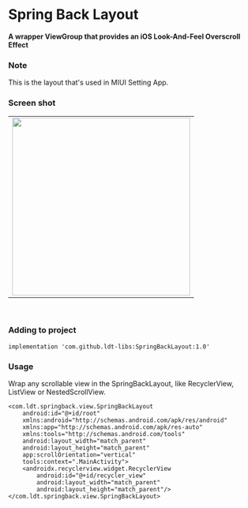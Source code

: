 # Spring Back Layout
**A wrapper ViewGroup that provides an iOS Look-And-Feel Overscroll Effect**
### Note
This is the layout that's used in MIUI Setting App.

### Screen shot

<div align="center">
  <table align="center" border="0" >
  <tr>
    <td> <img width="360"
src="https://user-images.githubusercontent.com/33343210/82741450-1ca06280-9d7c-11ea-9986-ad2a83673e23.gif"/></td>
  </tr>
</table>
  </div>
</br>

### Adding to project
```
implementation 'com.github.ldt-libs:SpringBackLayout:1.0'
```

### Usage
Wrap any scrollable view in the SpringBackLayout, like RecyclerView, ListView or NestedScrollView.

```
<com.ldt.springback.view.SpringBackLayout
    android:id="@+id/root"
    xmlns:android="http://schemas.android.com/apk/res/android"
    xmlns:app="http://schemas.android.com/apk/res-auto"
    xmlns:tools="http://schemas.android.com/tools"
    android:layout_width="match_parent"
    android:layout_height="match_parent"
    app:scrollOrientation="vertical"
    tools:context=".MainActivity">
    <androidx.recyclerview.widget.RecyclerView
        android:id="@+id/recycler_view"
        android:layout_width="match_parent"
        android:layout_height="match_parent"/>
</com.ldt.springback.view.SpringBackLayout>
```
